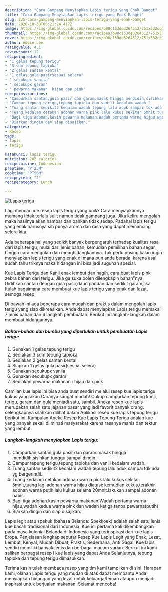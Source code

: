 ```yaml
---
description: "Cara Gampang Menyiapkan Lapis terigu yang Enak Banget"
title: "Cara Gampang Menyiapkan Lapis terigu yang Enak Banget"
slug: 235-cara-gampang-menyiapkan-lapis-terigu-yang-enak-banget
date: 2020-10-30T06:21:24.417Z
image: https://img-global.cpcdn.com/recipes/b90c153de3264512/751x532cq70/lapis-terigu-foto-resep-utama.jpg
thumbnail: https://img-global.cpcdn.com/recipes/b90c153de3264512/751x532cq70/lapis-terigu-foto-resep-utama.jpg
cover: https://img-global.cpcdn.com/recipes/b90c153de3264512/751x532cq70/lapis-terigu-foto-resep-utama.jpg
author: Addie Lee
ratingvalue: 4.1
reviewcount: 12
recipeingredient:
- "1 gelas tepung terigu"
- "3 sdm tepung tapioka"
- "2 gelas santan kental"
- "1 gelas gula pasirsesuai selera"
- " secukupx vanila"
- " secukupx garam"
- " pewarna makanan  hijau dan pink"
recipeinstructions:
- "Campurkan santan,gula pasir dan garam.masak hingga mendidih,sisihkan.tunggu sampai dingin."
- "Campur tepung terigu,tepung tapioka dan vanili kedalam wadah."
- "Tuang santan sedikit2 kedalam wadah tepung lalu aduk sampai tdk ada yg bergerindil."
- "Tuang kedalam cetakan adonan warna pink lalu kukus sekitar 5mnit,tuang lagi adonan warna hijau diatasx kemudian kukus,terakhir adonan warna putih lalu kukus selama 20mnit.lakukan sampai adonan habis."
- "Bagi tiga adonan.kasih pewarna makanan.Wadah pertama warna hijau,wadah kedua warna pink dan wadah ketiga tanpa pewarna(putih)"
- "Biarkan dingin dan siap disajikan."
categories:
- Resep
tags:
- lapis
- terigu

katakunci: lapis terigu 
nutrition: 202 calories
recipecuisine: Indonesian
preptime: "PT23M"
cooktime: "PT56M"
recipeyield: "2"
recipecategory: Lunch

---
```



![Lapis terigu](https://img-global.cpcdn.com/recipes/b90c153de3264512/751x532cq70/lapis-terigu-foto-resep-utama.jpg)

Lagi mencari ide resep lapis terigu yang unik? Cara menyiapkannya memang tidak terlalu sulit namun tidak gampang juga. Jika keliru mengolah maka hasilnya akan hambar dan bahkan tidak sedap. Padahal lapis terigu yang enak harusnya sih punya aroma dan rasa yang dapat memancing selera kita.

Ada beberapa hal yang sedikit banyak berpengaruh terhadap kualitas rasa dari lapis terigu, mulai dari jenis bahan, kemudian pemilihan bahan segar, hingga cara mengolah dan menghidangkannya. Tak perlu pusing kalau ingin menyiapkan lapis terigu yang enak di mana pun anda berada, karena asal sudah tahu triknya maka hidangan ini bisa jadi suguhan spesial.

Kue Lapis Terigu dan Kanji enak lembut dan nagih. cara buat lapis pink zebra bahan dari terigu. Jika ga suka boleh dilengkapin bahan²nya. Didihkan santan dengan gula pasir,daun pandan dan sedikit garam,jika Itulah bagaimana cara membuat kue lapis terigu yang enak dan lezat, semoga resep.


Di bawah ini ada beberapa cara mudah dan praktis dalam mengolah lapis terigu yang siap dikreasikan. Anda dapat menyiapkan Lapis terigu memakai 7 jenis bahan dan 6 langkah pembuatan. Berikut ini langkah-langkah dalam membuat hidangannya.

<!--inarticleads1-->

##### Bahan-bahan dan bumbu yang diperlukan untuk pembuatan Lapis terigu:

1. Gunakan 1 gelas tepung terigu
1. Sediakan 3 sdm tepung tapioka
1. Sediakan 2 gelas santan kental
1. Siapkan 1 gelas gula pasir(sesuai selera)
1. Gunakan  secukupx vanila
1. Gunakan  secukupx garam
1. Sediakan  pewarna makanan : hijau dan pink


Camilan kue lapis ini bisa anda buat sendiri melalui resep kue lapis terigu kukus yang akan Caranya sangat mudah! Cukup campurkan tepung kanji, terigu, garam dan gula menjadi satu, sambil. Aneka resep kue lapis merupakan salah satu jajanan pasar yang jadi favorit banyak orang. selengkapnya silahkan dilihat dalam Aplikasi resep kue lapis tepung terigu berikut ini. Kumpulan Aneka Resep Kue Lapis Tepung Terigu adalah kue yang banyak sekali di minati masyarakat karena rasanya manis dan tektur yang lembut. 

<!--inarticleads2-->

##### Langkah-langkah menyiapkan Lapis terigu:

1. Campurkan santan,gula pasir dan garam.masak hingga mendidih,sisihkan.tunggu sampai dingin.
1. Campur tepung terigu,tepung tapioka dan vanili kedalam wadah.
1. Tuang santan sedikit2 kedalam wadah tepung lalu aduk sampai tdk ada yg bergerindil.
1. Tuang kedalam cetakan adonan warna pink lalu kukus sekitar 5mnit,tuang lagi adonan warna hijau diatasx kemudian kukus,terakhir adonan warna putih lalu kukus selama 20mnit.lakukan sampai adonan habis.
1. Bagi tiga adonan.kasih pewarna makanan.Wadah pertama warna hijau,wadah kedua warna pink dan wadah ketiga tanpa pewarna(putih)
1. Biarkan dingin dan siap disajikan.


Lapis legit atau spekuk (bahasa Belanda: Spekkoek) adalah salah satu jenis kue basah tradisional dari Indonesia. Kue ini pertama kali dikembangkan pada masa kolonial Belanda di Indonesia yang terinspirasi dari kue lapis Eropa. Penjelasan lengkap seputar Resep Kue Lapis Legit yang Enak, Lezat, Lembut, Kenyal, Mudah Dibuat, Praktis, Sederhana, Anti Gagal. Kue lapis sendiri memiliki banyak jenis dan berbagai macam varian. Berikut ini kami sajikan berbagai resep l kue lapis yang dapat Anda Selanjutnya, tepung tapioka dan tepung terigu dimasukkan. 

Terima kasih telah membaca resep yang tim kami tampilkan di sini. Harapan kami, olahan Lapis terigu yang mudah di atas dapat membantu Anda menyiapkan hidangan yang lezat untuk keluarga/teman ataupun menjadi inspirasi untuk berjualan makanan. Selamat mencoba!
